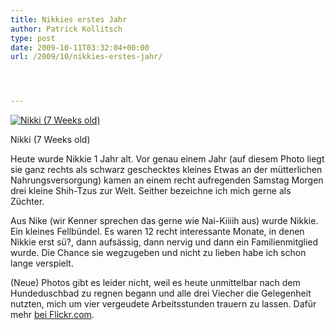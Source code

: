 ```yaml
---
title: Nikkies erstes Jahr
author: Patrick Kollitsch
type: post
date: 2009-10-11T03:32:04+00:00
url: /2009/10/nikkies-erstes-jahr/




---
```

<div class="flickr">
  <a href="http://www.flickr.com/photos/schreibblogade/3066048768/" title="Nikki (7 Weeks old)"><img src="//farm4.static.flickr.com/3243/3066048768_ff8b8d6979.jpg" alt="Nikki (7 Weeks old)" /></a></p> 
  
  <p>
    Nikki (7 Weeks old)
  </p>
</div>

Heute wurde Nikkie 1 Jahr alt. Vor genau einem Jahr (auf diesem Photo liegt sie ganz rechts als schwarz geschecktes kleines Etwas an der mütterlichen Nahrungsversorgung) kamen an einem recht aufregenden Samstag Morgen drei kleine Shih-Tzus zur Welt. Seither bezeichne ich mich gerne als Züchter. 

Aus Nike (wir Kenner sprechen das gerne wie Nai-Kiiiih aus) wurde Nikkie. Ein kleines Fellbündel. Es waren 12 recht interessante Monate, in denen Nikkie erst sü?, dann aufsässig, dann nervig und dann ein Familienmitglied wurde. Die Chance sie wegzugeben und nicht zu lieben habe ich schon lange verspielt.

(Neue) Photos gibt es leider nicht, weil es heute unmittelbar nach dem Hundeduschbad zu regnen begann und alle drei Viecher die Gelegenheit nutzten, mich um vier vergeudete Arbeitsstunden trauern zu lassen. Dafür mehr [bei Flickr.com][1].

 [1]: http://www.flickr.com/photos/schreibblogade/
